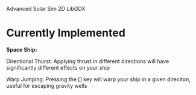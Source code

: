 Advanced Solar Sim 2D LibGDX

# Currently Implemented
   
  **Space Ship:**
   
   Directional Thurst: Applying thrust in different directions will have significantly different effects on your ship
   
   Warp Jumping: Pressing the [] key will warp your ship in a given direciton, useful for escaping gravity wells
